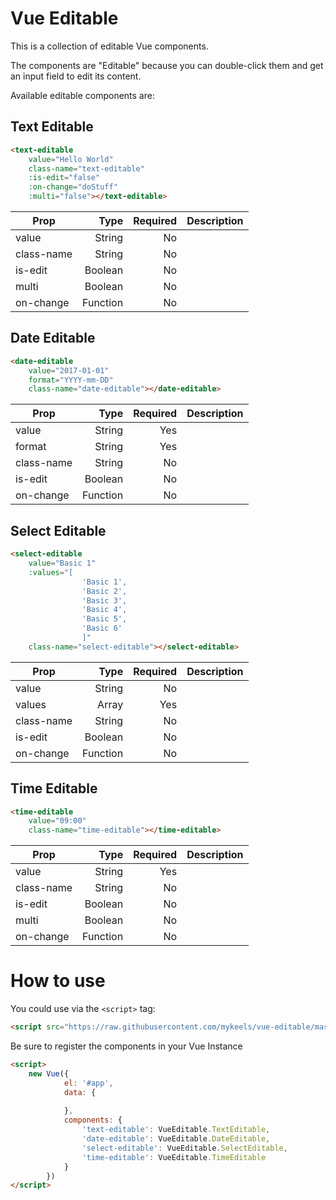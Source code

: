 # Vue Editable

This is a collection of editable Vue components.

The components are "Editable" because you can double-click them and get an input field to edit its content.

Available editable components are:

## Text Editable

```html
<text-editable 
    value="Hello World" 
    class-name="text-editable"
    :is-edit="false" 
    :on-change="doStuff"
    :multi="false"></text-editable>
```

| Prop       | Type     | Required | Description |
| ---------- | --------:| --------:| ----:|
| value      | String   | No       |  |
| class-name | String   | No       |  |
| is-edit    | Boolean  | No       |  |
| multi      | Boolean  | No       |  |
| on-change  | Function | No       |  |


## Date Editable

```html
<date-editable 
    value="2017-01-01" 
    format="YYYY-mm-DD" 
    class-name="date-editable"></date-editable>
```

| Prop       | Type     | Required | Description |
| ---------- | --------:| --------:| ----:|
| value      | String   | Yes       |  |
| format     | String   | Yes       |  |
| class-name | String   | No       |  |
| is-edit    | Boolean  | No       |  |
| on-change  | Function | No       |  |

## Select Editable

```html
<select-editable 
    value="Basic 1" 
    :values="[
                'Basic 1',
                'Basic 2',
                'Basic 3',
                'Basic 4',
                'Basic 5',
                'Basic 6'
                ]" 
    class-name="select-editable"></select-editable>
```

| Prop       | Type     | Required | Description |
| ---------- | --------:| --------:| ----:|
| value      | String   | No       |  |
| values     | Array    | Yes      |  |
| class-name | String   | No       |  |
| is-edit    | Boolean  | No       |  |
| on-change  | Function | No       |  |

## Time Editable

```html
<time-editable 
    value="09:00" 
    class-name="time-editable"></time-editable>
```

| Prop       | Type     | Required | Description |
| ---------- | --------:| --------:| ----:|
| value      | String   | Yes      |  |
| class-name | String   | No       |  |
| is-edit    | Boolean  | No       |  |
| multi      | Boolean  | No       |  |
| on-change  | Function | No       |  |


# How to use

You could use via the `<script>` tag:

```html
<script src="https://raw.githubusercontent.com/mykeels/vue-editable/master/build/vue-editable.min.js"></script>
```

Be sure to register the components in your Vue Instance

```html
<script>
    new Vue({
            el: '#app',
            data: {
                
            },
            components: {
                'text-editable': VueEditable.TextEditable,
                'date-editable': VueEditable.DateEditable,
                'select-editable': VueEditable.SelectEditable,
                'time-editable': VueEditable.TimeEditable
            }
        })
</script>
```